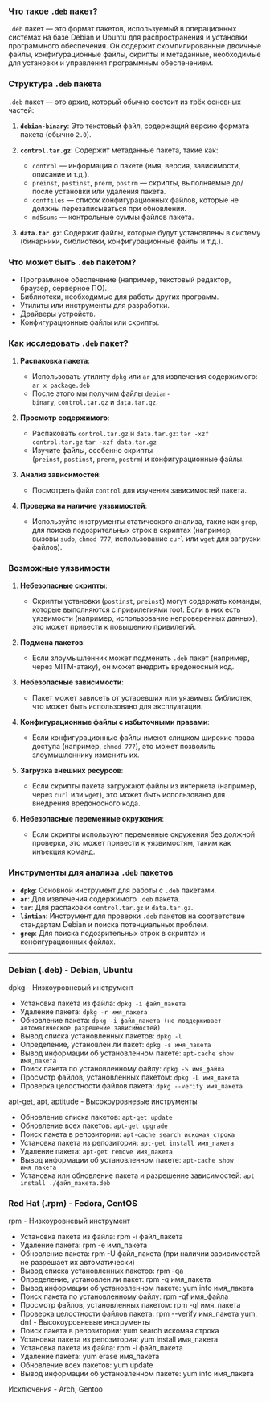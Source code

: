 
### Что такое `.deb` пакет?

`.deb` пакет — это формат пакетов, используемый в операционных системах на базе Debian и Ubuntu для распространения и установки программного обеспечения. Он содержит скомпилированные двоичные файлы, конфигурационные файлы, скрипты и метаданные, необходимые для установки и управления программным обеспечением.

### Структура `.deb` пакета

`.deb` пакет — это архив, который обычно состоит из трёх основных частей:

1. **`debian-binary`**:
	Это текстовый файл, содержащий версию формата пакета (обычно `2.0`).

2. **`control.tar.gz`**:
	Содержит метаданные пакета, такие как:
	- `control` — информация о пакете (имя, версия, зависимости, описание и т.д.).
	- `preinst`, `postinst`, `prerm`, `postrm` — скрипты, выполняемые до/после установки или удаления пакета.
	- `conffiles` — список конфигурационных файлов, которые не должны перезаписываться при обновлении.
	- `md5sums` — контрольные суммы файлов пакета.

3. **`data.tar.gz`**:
	Содержит файлы, которые будут установлены в систему (бинарники, библиотеки, конфигурационные файлы и т.д.).

### Что может быть `.deb` пакетом?

- Программное обеспечение (например, текстовый редактор, браузер, серверное ПО).
- Библиотеки, необходимые для работы других программ.
- Утилиты или инструменты для разработки.
- Драйверы устройств.
- Конфигурационные файлы или скрипты.

### Как исследовать `.deb` пакет?

1. **Распаковка пакета**:
    
    - Использовать утилиту `dpkg` или `ar` для извлечения содержимого:
        `ar x package.deb`
    - После этого мы получим файлы `debian-binary`, `control.tar.gz` и `data.tar.gz`.

2. **Просмотр содержимого**:
    
    - Распаковать `control.tar.gz` и `data.tar.gz`:
        `tar -xzf control.tar.gz`
        `tar -xzf data.tar.gz`
    - Изучите файлы, особенно скрипты (`preinst`, `postinst`, `prerm`, `postrm`) и конфигурационные файлы.

3. **Анализ зависимостей**:
    - Посмотреть файл `control` для изучения зависимостей пакета.

4. **Проверка на наличие уязвимостей**:
    - Используйте инструменты статического анализа, такие как `grep`, для поиска подозрительных строк в скриптах (например, вызовы `sudo`, `chmod 777`, использование `curl` или `wget` для загрузки файлов).


### Возможные уязвимости

1. **Небезопасные скрипты**:
    - Скрипты установки (`postinst`, `preinst`) могут содержать команды, которые выполняются с привилегиями root. Если в них есть уязвимости (например, использование непроверенных данных), это может привести к повышению привилегий.

2. **Подмена пакетов**:
    - Если злоумышленник может подменить `.deb` пакет (например, через MITM-атаку), он может внедрить вредоносный код.

3. **Небезопасные зависимости**:
    - Пакет может зависеть от устаревших или уязвимых библиотек, что может быть использовано для эксплуатации.

4. **Конфигурационные файлы с избыточными правами**:
    - Если конфигурационные файлы имеют слишком широкие права доступа (например, `chmod 777`), это может позволить злоумышленнику изменить их.

5. **Загрузка внешних ресурсов**:
    - Если скрипты пакета загружают файлы из интернета (например, через `curl` или `wget`), это может быть использовано для внедрения вредоносного кода.

6. **Небезопасные переменные окружения**:
    - Если скрипты используют переменные окружения без должной проверки, это может привести к уязвимостям, таким как инъекция команд.


### Инструменты для анализа `.deb` пакетов

- **`dpkg`**: Основной инструмент для работы с `.deb` пакетами.
- **`ar`**: Для извлечения содержимого `.deb` пакета.
- **`tar`**: Для распаковки `control.tar.gz` и `data.tar.gz`.
- **`lintian`**: Инструмент для проверки `.deb` пакетов на соответствие стандартам Debian и поиска потенциальных проблем.
- **`grep`**: Для поиска подозрительных строк в скриптах и конфигурационных файлах.

----
### Debian (.deb) - Debian, Ubuntu

dpkg - Низкоуровневый инструмент
- Установка пакета из файла:
	`dpkg -i файл_пакета`
- Удаление пакета:
	`dpkg -r имя_пакета`
- Обновление пакета:
	`dpkg -i файл_пакета (не поддерживает автоматическое разрешение зависимостей)`
- Вывод списка установленных пакетов:
	`dpkg -l`
- Определение, установлен ли пакет:
	`dpkg -s имя_пакета`
- Вывод информации об установленном пакете:
	`apt-cache show имя_пакета`
- Поиск пакета по установленному файлу:
	`dpkg -S имя_файла`
- Просмотр файлов, установленных пакетом:
	`dpkg -L имя_пакета`
- Проверка целостности файлов пакета:
	`dpkg --verify имя_пакета`

apt-get, apt, aptitude - Высокоуровневые инструменты
- Обновление списка пакетов:
	`apt-get update`
- Обновление всех пакетов:
	`apt-get upgrade`
- Поиск пакета в репозитории:
	`apt-cache search искомая_строка`
- Установка пакета из репозитория:
	`apt-get install имя_пакета`
- Удаление пакета:
	`apt-get remove имя_пакета`
- Вывод информации об установленном пакете:
	`apt-cache show имя_пакета`
- Установка или обновление пакета и разрешение зависимостей:
	`apt install ./файл_пакета.deb`

### Red Hat (.rpm)        - Fedora, CentOS
rpm - Низкоуровневый инструмент
- Установка пакета из файла:
	rpm -i файл_пакета
- Удаление пакета:
	rpm -e имя_пакета
- Обновление пакета:
	rpm -U файл_пакета (при наличии зависимостей не разрешает их автоматически)
- Вывод списка установленных пакетов:
	rpm -qa
- Определение, установлен ли пакет:
	rpm -q имя_пакета
- Вывод информации об установленном пакете:
	yum info имя_пакета
- Поиск пакета по установленному файлу:
	rpm -qf имя_файла
- Просмотр файлов, установленных пакетом:
	rpm -ql имя_пакета
- Проверка целостности файлов пакета:
	rpm --verify имя_пакета
yum, dnf - Высокоуровневые инструменты
- Поиск пакета в репозитории:
	yum search искомая строка
- Установка пакета из репозитория:
	yum install имя_пакета
- Установка пакета из файла:
	rpm -i файл_пакета
- Удаление пакета:
	yum erase имя_пакета
- Обновление всех пакетов:
	yum update
- Вывод информации об установленном пакете:
	yum info имя_пакета

Исключения            - Arch, Gentoo
